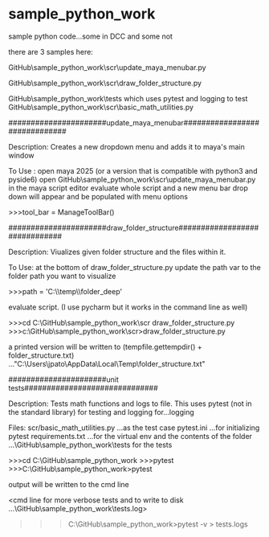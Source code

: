 # sample_python_work
 sample python code...some in DCC and some not
 
 there are 
 3 samples here:
 
 
GitHub\sample_python_work\scr\update_maya_menubar.py

GitHub\sample_python_work\scr\draw_folder_structure.py

GitHub\sample_python_work\tests which uses pytest and logging to test GitHub\sample_python_work\scr\basic_math_utilities.py


######################update_maya_menubar##############################


Description:
Creates a new dropdown menu and adds it to maya's main window 

To Use : 
open maya 2025 (or a version that is compatible with python3 and pyside6)
open GitHub\sample_python_work\scr\update_maya_menubar.py in the maya script editor
evaluate whole script and a new menu bar drop down will appear and be populated with menu options

<python from script that runs script>
>>>tool_bar = ManageToolBar() 

 
######################draw_folder_structure##############################


Description:
Viualizes given folder structure and the files within it. 

To Use:
at the bottom of draw_folder_structure.py update the path var to the folder path you want to visualize

<python from script to update path>
>>>path = 'C:\\temp\\folder_deep'

evaluate script.
(I use pycharm but it works in the command line as well)

<cmd line to path to python file>
>>>cd C:\GitHub\sample_python_work\scr
<cmd line to call python file>
draw_folder_structure.py

<cmd line final cmd>
>>>c:\GitHub\sample_python_work\scr>draw_folder_structure.py

a printed version will be written to (tempfile.gettempdir() + folder_structure.txt) ..."C:\Users\jpato\AppData\Local\Temp\folder_structure.txt"


######################unit tests##############################


Description:
Tests math functions and logs to file. This uses pytest (not in the standard library) for testing and logging for...logging 

Files: 
scr/basic_math_utilities.py ...as the test case 
pytest.ini ...for initializing pytest
requirements.txt ...for the virtual env
and the contents of the folder ...\GitHub\sample_python_work\tests for the tests 

<cmd line input...path to root>
>>>cd C:\GitHub\sample_python_work

<cmd line input...add pytest command>
>>>pytest

<cmd line input...to run simple test>
>>>C:\GitHub\sample_python_work>pytest

output will be written to the cmd line 

<cmd line for more verbose tests and to write to disk ...\GitHub\sample_python_work\tests.log>
>>>C:\GitHub\sample_python_work>pytest -v > tests.logs